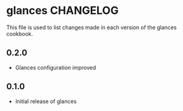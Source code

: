 # glances CHANGELOG

This file is used to list changes made in each version of the glances cookbook.

## 0.2.0
- Glances configuration improved

## 0.1.0
- Initial release of glances
